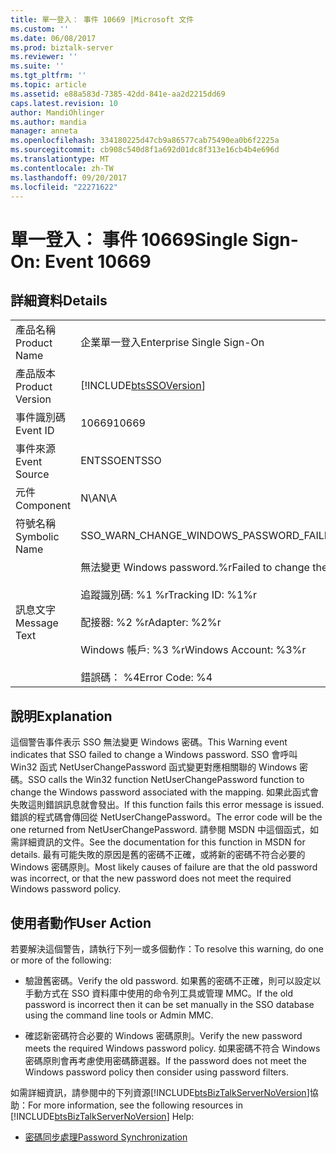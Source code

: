 ```yaml
---
title: 單一登入： 事件 10669 |Microsoft 文件
ms.custom: ''
ms.date: 06/08/2017
ms.prod: biztalk-server
ms.reviewer: ''
ms.suite: ''
ms.tgt_pltfrm: ''
ms.topic: article
ms.assetid: e88a583d-7385-42dd-841e-aa2d2215dd69
caps.latest.revision: 10
author: MandiOhlinger
ms.author: mandia
manager: anneta
ms.openlocfilehash: 334180225d47cb9a86577cab75490ea0b6f2225a
ms.sourcegitcommit: cb908c540d8f1a692d01dc8f313e16cb4b4e696d
ms.translationtype: MT
ms.contentlocale: zh-TW
ms.lasthandoff: 09/20/2017
ms.locfileid: "22271622"
---
```

# <a name="single-sign-on-event-10669"></a><span data-ttu-id="018d8-102">單一登入： 事件 10669</span><span class="sxs-lookup"><span data-stu-id="018d8-102">Single Sign-On: Event 10669</span></span>
## <a name="details"></a><span data-ttu-id="018d8-103">詳細資料</span><span class="sxs-lookup"><span data-stu-id="018d8-103">Details</span></span>  
  
|||  
|-|-|  
|<span data-ttu-id="018d8-104">產品名稱</span><span class="sxs-lookup"><span data-stu-id="018d8-104">Product Name</span></span>|<span data-ttu-id="018d8-105">企業單一登入</span><span class="sxs-lookup"><span data-stu-id="018d8-105">Enterprise Single Sign-On</span></span>|  
|<span data-ttu-id="018d8-106">產品版本</span><span class="sxs-lookup"><span data-stu-id="018d8-106">Product Version</span></span>|[!INCLUDE[btsSSOVersion](../includes/btsssoversion-md.md)]|  
|<span data-ttu-id="018d8-107">事件識別碼</span><span class="sxs-lookup"><span data-stu-id="018d8-107">Event ID</span></span>|<span data-ttu-id="018d8-108">10669</span><span class="sxs-lookup"><span data-stu-id="018d8-108">10669</span></span>|  
|<span data-ttu-id="018d8-109">事件來源</span><span class="sxs-lookup"><span data-stu-id="018d8-109">Event Source</span></span>|<span data-ttu-id="018d8-110">ENTSSO</span><span class="sxs-lookup"><span data-stu-id="018d8-110">ENTSSO</span></span>|  
|<span data-ttu-id="018d8-111">元件</span><span class="sxs-lookup"><span data-stu-id="018d8-111">Component</span></span>|<span data-ttu-id="018d8-112">N\A</span><span class="sxs-lookup"><span data-stu-id="018d8-112">N\A</span></span>|  
|<span data-ttu-id="018d8-113">符號名稱</span><span class="sxs-lookup"><span data-stu-id="018d8-113">Symbolic Name</span></span>|<span data-ttu-id="018d8-114">SSO_WARN_CHANGE_WINDOWS_PASSWORD_FAILED</span><span class="sxs-lookup"><span data-stu-id="018d8-114">SSO_WARN_CHANGE_WINDOWS_PASSWORD_FAILED</span></span>|  
|<span data-ttu-id="018d8-115">訊息文字</span><span class="sxs-lookup"><span data-stu-id="018d8-115">Message Text</span></span>|<span data-ttu-id="018d8-116">無法變更 Windows password.%r</span><span class="sxs-lookup"><span data-stu-id="018d8-116">Failed to change the Windows password.%r</span></span><br /><br /> <span data-ttu-id="018d8-117">追蹤識別碼: %1 %r</span><span class="sxs-lookup"><span data-stu-id="018d8-117">Tracking ID: %1%r</span></span><br /><br /> <span data-ttu-id="018d8-118">配接器: %2 %r</span><span class="sxs-lookup"><span data-stu-id="018d8-118">Adapter: %2%r</span></span><br /><br /> <span data-ttu-id="018d8-119">Windows 帳戶: %3 %r</span><span class="sxs-lookup"><span data-stu-id="018d8-119">Windows Account: %3%r</span></span><br /><br /> <span data-ttu-id="018d8-120">錯誤碼： %4</span><span class="sxs-lookup"><span data-stu-id="018d8-120">Error Code: %4</span></span>|  
  
## <a name="explanation"></a><span data-ttu-id="018d8-121">說明</span><span class="sxs-lookup"><span data-stu-id="018d8-121">Explanation</span></span>  
 <span data-ttu-id="018d8-122">這個警告事件表示 SSO 無法變更 Windows 密碼。</span><span class="sxs-lookup"><span data-stu-id="018d8-122">This Warning event indicates that SSO failed to change a Windows password.</span></span> <span data-ttu-id="018d8-123">SSO 會呼叫 Win32 函式 NetUserChangePassword 函式變更對應相關聯的 Windows 密碼。</span><span class="sxs-lookup"><span data-stu-id="018d8-123">SSO calls the Win32 function NetUserChangePassword function to change the Windows password associated with the mapping.</span></span> <span data-ttu-id="018d8-124">如果此函式會失敗這則錯誤訊息就會發出。</span><span class="sxs-lookup"><span data-stu-id="018d8-124">If this function fails this error message is issued.</span></span> <span data-ttu-id="018d8-125">錯誤的程式碼會傳回從 NetUserChangePassword。</span><span class="sxs-lookup"><span data-stu-id="018d8-125">The error code will be the one returned from NetUserChangePassword.</span></span> <span data-ttu-id="018d8-126">請參閱 MSDN 中這個函式，如需詳細資訊的文件。</span><span class="sxs-lookup"><span data-stu-id="018d8-126">See the documentation for this function in MSDN for details.</span></span> <span data-ttu-id="018d8-127">最有可能失敗的原因是舊的密碼不正確，或將新的密碼不符合必要的 Windows 密碼原則。</span><span class="sxs-lookup"><span data-stu-id="018d8-127">Most likely causes of failure are that the old password was incorrect, or that the new password does not meet the required Windows password policy.</span></span>  
  
## <a name="user-action"></a><span data-ttu-id="018d8-128">使用者動作</span><span class="sxs-lookup"><span data-stu-id="018d8-128">User Action</span></span>  
 <span data-ttu-id="018d8-129">若要解決這個警告，請執行下列一或多個動作：</span><span class="sxs-lookup"><span data-stu-id="018d8-129">To resolve this warning, do one or more of the following:</span></span>  
  
-   <span data-ttu-id="018d8-130">驗證舊密碼。</span><span class="sxs-lookup"><span data-stu-id="018d8-130">Verify the old password.</span></span> <span data-ttu-id="018d8-131">如果舊的密碼不正確，則可以設定以手動方式在 SSO 資料庫中使用的命令列工具或管理 MMC。</span><span class="sxs-lookup"><span data-stu-id="018d8-131">If the old password is incorrect then it can be set manually in the SSO database using the command line tools or Admin MMC.</span></span>  
  
-   <span data-ttu-id="018d8-132">確認新密碼符合必要的 Windows 密碼原則。</span><span class="sxs-lookup"><span data-stu-id="018d8-132">Verify the new password meets the required Windows password policy.</span></span> <span data-ttu-id="018d8-133">如果密碼不符合 Windows 密碼原則會再考慮使用密碼篩選器。</span><span class="sxs-lookup"><span data-stu-id="018d8-133">If the password does not meet the Windows password policy then consider using password filters.</span></span>  
  
 <span data-ttu-id="018d8-134">如需詳細資訊，請參閱中的下列資源[!INCLUDE[btsBizTalkServerNoVersion](../includes/btsbiztalkservernoversion-md.md)]協助：</span><span class="sxs-lookup"><span data-stu-id="018d8-134">For more information, see the following resources in [!INCLUDE[btsBizTalkServerNoVersion](../includes/btsbiztalkservernoversion-md.md)] Help:</span></span>  
  
-   [<span data-ttu-id="018d8-135">密碼同步處理</span><span class="sxs-lookup"><span data-stu-id="018d8-135">Password Synchronization</span></span>](../core/password-synchronization2.md)
